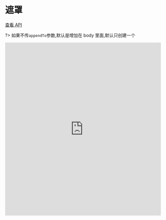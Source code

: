 # 遮罩

[查看 API](http://www.easybui.com/guide/api/classes/bui.mask.html)

?> 如果不传`appendTo`参数,默认是增加在 body 里面,默认只创建一个

<iframe width="100%" height="560" src="http://www.easybui.com/demo/source.html?url=pages/ui_controls/bui.mask&code=full,result" allowfullscreen="allowfullscreen" frameborder="0"></iframe>
